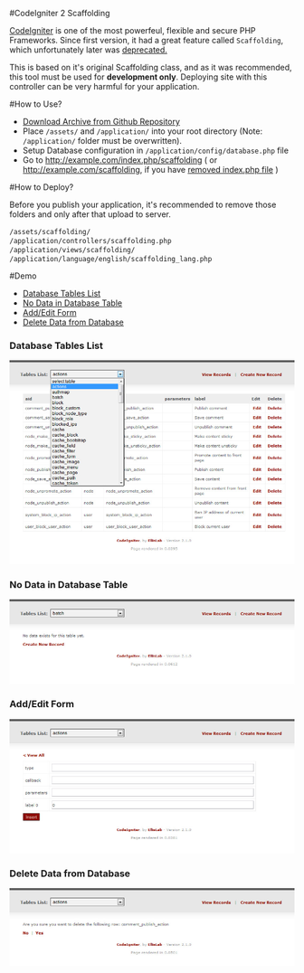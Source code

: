 #CodeIgniter 2 Scaffolding

[CodeIgniter](http://codeigniter.com) is one of the most powerfeul, flexible and secure PHP Frameworks. 
Since first version, it had a great feature called `Scaffolding`, which unfortunately later was [deprecated.](http://codeigniter.com/user_guide/changelog.html)

This is based on it's original Scaffolding class, and as it was recommended, this tool must be used for __development only__. Deploying site with this controller can be very harmful for your application.

#How to Use?

* [Download Archive from Github Repository](https://github.com/bestwebtuts/CodeIgniter-2-Scaffolding/archive/master.zip)
* Place `/assets/` and `/application/` into your root directory (Note: `/application/` folder must be overwritten). 
* Setup Database configuration in `/application/config/database.php` file
* Go to http://example.com/index.php/scaffolding ( or http://example.com/scaffolding, if you have [removed index.php file](http://codeigniter.com/user_guide/general/urls.html) )

#How to Deploy?

Before you publish your application, it's recommended to remove those folders and only after that upload to server. 
```
/assets/scaffolding/
/application/controllers/scaffolding.php
/application/views/scaffolding/
/application/language/english/scaffolding_lang.php
```

#Demo
* [Database Tables List](#database-tables-list)
* [No Data in Database Table](#no-data-in-database-table)
* [Add/Edit Form](#addedit-form)
* [Delete Data from Database](#delete-data-from-database)



### Database Tables List
![](https://github.com/Landish/CodeIgniter-2-Scaffolding/raw/master/assets/scaffolding/images/data/tables-list.jpg)

### No Data in Database Table
![](https://github.com/Landish/CodeIgniter-2-Scaffolding/raw/master/assets/scaffolding/images/data/no-data.jpg)

### Add/Edit Form
![](https://github.com/Landish/CodeIgniter-2-Scaffolding/raw/master/assets/scaffolding/images/data/add-form.jpg)

### Delete Data from Database
![](https://github.com/Landish/CodeIgniter-2-Scaffolding/raw/master/assets/scaffolding/images/data/delete.jpg)
